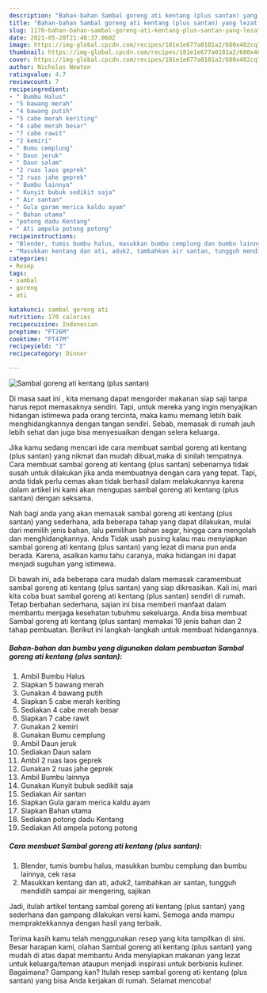 ```yaml
---
description: "Bahan-bahan Sambal goreng ati kentang (plus santan) yang lezat Untuk Jualan"
title: "Bahan-bahan Sambal goreng ati kentang (plus santan) yang lezat Untuk Jualan"
slug: 1170-bahan-bahan-sambal-goreng-ati-kentang-plus-santan-yang-lezat-untuk-jualan
date: 2021-05-20T21:40:37.060Z
image: https://img-global.cpcdn.com/recipes/181e1e677a0181a2/680x482cq70/sambal-goreng-ati-kentang-plus-santan-foto-resep-utama.jpg
thumbnail: https://img-global.cpcdn.com/recipes/181e1e677a0181a2/680x482cq70/sambal-goreng-ati-kentang-plus-santan-foto-resep-utama.jpg
cover: https://img-global.cpcdn.com/recipes/181e1e677a0181a2/680x482cq70/sambal-goreng-ati-kentang-plus-santan-foto-resep-utama.jpg
author: Nicholas Newton
ratingvalue: 4.7
reviewcount: 7
recipeingredient:
- " Bumbu Halus"
- "5 bawang merah"
- "4 bawang putih"
- "5 cabe merah keriting"
- "4 cabe merah besar"
- "7 cabe rawit"
- "2 kemiri"
- " Bumu cemplung"
- " Daun jeruk"
- " Daun salam"
- "2 ruas laos geprek"
- "2 ruas jahe geprek"
- " Bumbu lainnya"
- " Kunyit bubuk sedikit saja"
- " Air santan"
- " Gula garam merica kaldu ayam"
- " Bahan utama"
- "potong dadu Kentang"
- " Ati ampela potong potong"
recipeinstructions:
- "Blender, tumis bumbu halus, masukkan bumbu cemplung dan bumbu lainnya, cek rasa"
- "Masukkan kentang dan ati, aduk2, tambahkan air santan, tungguh mendidih sampai air mengering, sajikan"
categories:
- Resep
tags:
- sambal
- goreng
- ati

katakunci: sambal goreng ati 
nutrition: 170 calories
recipecuisine: Indonesian
preptime: "PT26M"
cooktime: "PT47M"
recipeyield: "3"
recipecategory: Dinner

---
```



![Sambal goreng ati kentang (plus santan)](https://img-global.cpcdn.com/recipes/181e1e677a0181a2/680x482cq70/sambal-goreng-ati-kentang-plus-santan-foto-resep-utama.jpg)

Di masa  saat ini , kita memang dapat mengorder makanan siap saji tanpa harus repot memasaknya sendiri. Tapi, untuk mereka yang ingin menyajikan hidangan istimewa pada orang tercinta, maka kamu memang lebih baik menghidangkannya dengan tangan sendiri. Sebab, memasak di rumah jauh lebih sehat dan juga bisa menyesuaikan dengan selera keluarga.

Jika kamu sedang mencari ide cara membuat sambal goreng ati kentang (plus santan) yang nikmat dan mudah dibuat,maka di sinilah tempatnya. Cara membuat sambal goreng ati kentang (plus santan)  sebenarnya tidak susah untuk dilakukan jika anda membuatnya dengan cara yang tepat. Tapi, anda tidak perlu cemas akan tidak berhasil dalam melakukannya 
karena dalam artikel ini kami akan mengupas sambal goreng ati kentang (plus santan) dengan seksama.  



Nah bagi anda yang akan memasak sambal goreng ati kentang (plus santan) yang sederhana, ada beberapa tahap yang dapat dilakukan, mulai dari memilih jenis bahan, lalu pemilihan bahan segar, hingga cara mengolah dan menghidangkannya. Anda Tidak usah pusing kalau mau menyiapkan sambal goreng ati kentang (plus santan) yang lezat di mana pun anda berada. Karena, asalkan kamu  tahu caranya, maka hidangan ini dapat menjadi suguhan yang istimewa.

Di bawah ini, ada beberapa cara mudah dalam memasak caramembuat sambal goreng ati kentang (plus santan) yang siap dikreasikan. Kali ini, mari kita coba buat sambal goreng ati kentang (plus santan) sendiri di rumah. Tetap berbahan sederhana, sajian ini bisa memberi manfaat dalam membantu menjaga kesehatan tubuhmu sekeluarga. Anda bisa membuat Sambal goreng ati kentang (plus santan) memakai 19 jenis bahan dan 2 tahap pembuatan. Berikut ini langkah-langkah untuk membuat hidangannya.

<!--inarticleads1-->

##### Bahan-bahan dan bumbu yang digunakan dalam pembuatan Sambal goreng ati kentang (plus santan):

1. Ambil  Bumbu Halus
1. Siapkan 5 bawang merah
1. Gunakan 4 bawang putih
1. Siapkan 5 cabe merah keriting
1. Sediakan 4 cabe merah besar
1. Siapkan 7 cabe rawit
1. Gunakan 2 kemiri
1. Gunakan  Bumu cemplung
1. Ambil  Daun jeruk
1. Sediakan  Daun salam
1. Ambil 2 ruas laos geprek
1. Gunakan 2 ruas jahe geprek
1. Ambil  Bumbu lainnya
1. Gunakan  Kunyit bubuk sedikit saja
1. Sediakan  Air santan
1. Siapkan  Gula garam merica kaldu ayam
1. Siapkan  Bahan utama
1. Sediakan potong dadu Kentang
1. Sediakan  Ati ampela potong potong




<!--inarticleads2-->

##### Cara membuat Sambal goreng ati kentang (plus santan):

1. Blender, tumis bumbu halus, masukkan bumbu cemplung dan bumbu lainnya, cek rasa
1. Masukkan kentang dan ati, aduk2, tambahkan air santan, tungguh mendidih sampai air mengering, sajikan




Jadi, itulah artikel tentang  sambal goreng ati kentang (plus santan)  yang sederhana dan gampang dilakukan versi kami. Semoga anda mampu mempraktekkannya dengan hasil yang terbaik. 

Terima kasih kamu telah menggunakan resep yang kita tampilkan di sini. Besar harapan kami, olahan  Sambal goreng ati kentang (plus santan) yang mudah di atas dapat membantu Anda menyiapkan makanan yang lezat untuk keluarga/teman ataupun menjadi inspirasi untuk berbisnis kuliner. Bagaimana? Gampang kan? Itulah resep sambal goreng ati kentang (plus santan) yang bisa Anda kerjakan di rumah. Selamat mencoba!

